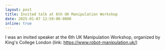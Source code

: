 ```yaml
---
layout: post
title: Invited talk at 6th UK Manipulation Workshop
date: 2025-01-07 12:59:00-0000
inline: true
---
```


I was an invited speaker at the 6th UK Manipulation Workshop, organized by King's College London (link: <https://www.robot-manipulation.uk/>)
